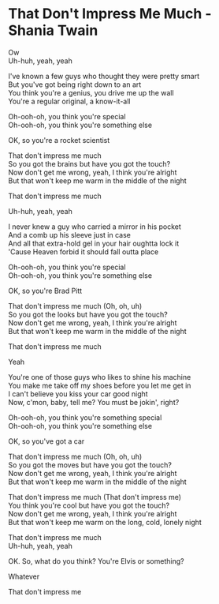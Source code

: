 # That Don't Impress Me Much - Shania Twain

Ow\
Uh-huh, yeah, yeah

I've known a few guys who thought they were pretty smart\
But you've got being right down to an art\
You think you're a genius, you drive me up the wall\
You're a regular original, a know-it-all

Oh-ooh-oh, you think you're special\
Oh-ooh-oh, you think you're something else

OK, so you're a rocket scientist

That don't impress me much\
So you got the brains but have you got the touch?\
Now don't get me wrong, yeah, I think you're alright\
But that won't keep me warm in the middle of the night

That don't impress me much

Uh-huh, yeah, yeah

I never knew a guy who carried a mirror in his pocket\
And a comb up his sleeve just in case\
And all that extra-hold gel in your hair oughtta lock it\
'Cause Heaven forbid it should fall outta place

Oh-ooh-oh, you think you're special\
Oh-ooh-oh, you think you're something else

OK, so you're Brad Pitt

That don't impress me much (Oh, oh, uh)\
So you got the looks but have you got the touch?\
Now don't get me wrong, yeah, I think you're alright\
But that won't keep me warm in the middle of the night

That don't impress me much

Yeah

You're one of those guys who likes to shine his machine\
You make me take off my shoes before you let me get in\
I can't believe you kiss your car good night\
Now, c'mon, baby, tell me? You must be jokin', right?

Oh-ooh-oh, you think you're something special\
Oh-ooh-oh, you think you're something else

OK, so you've got a car

That don't impress me much (Oh, oh, uh)\
So you got the moves but have you got the touch?\
Now don't get me wrong, yeah, I think you're alright\
But that won't keep me warm in the middle of the night

That don't impress me much (That don't impress me)\
You think you're cool but have you got the touch?\
Now don't get me wrong, yeah, I think you're alright\
But that won't keep me warm on the long, cold, lonely night

That don't impress me much\
Uh-huh, yeah, yeah

OK. So, what do you think? You're Elvis or something?

Whatever

That don't impress me